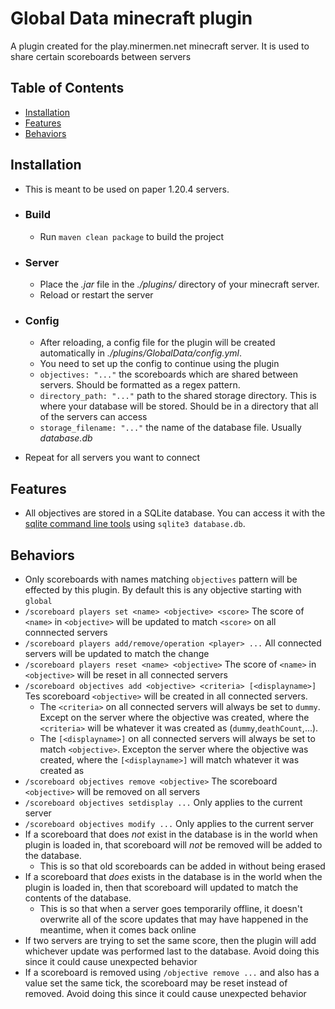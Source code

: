 # Global Data minecraft plugin

A plugin created for the play.minermen.net minecraft server.
It is used to share certain scoreboards between servers

## Table of Contents
- [Installation](https://github.com/Nathan-Andrews/networkDataSharingMCPlugin/blob/master/README.md#installation)
- [Features](https://github.com/Nathan-Andrews/networkDataSharingMCPlugin/blob/master/README.md#features)
- [Behaviors](https://github.com/Nathan-Andrews/networkDataSharingMCPlugin/blob/master/README.md#behaviors)

## Installation
- This is meant to be used on paper 1.20.4 servers.
- ### Build
    - Run `maven clean package` to build the project
- ### Server
    - Place the *.jar* file in the *./plugins/* directory of your minecraft server.
    - Reload or restart the server
- ### Config
    - After reloading, a config file for the plugin will be created automatically in *./plugins/GlobalData/config.yml*.
    - You need to set up the config to continue using the plugin
    - `objectives: "..."` the scoreboards which are shared between servers.  Should be formatted as a regex pattern.
    - `directory_path: "..."` path to the shared storage directory.  This is where your database will be stored.  Should be in a directory that all of the servers can access
    - `storage_filename: "..."` the name of the database file.  Usually *database.db*

- Repeat for all servers you want to connect

## Features
- All objectives are stored in a SQLite database.  You can access it with the [sqlite command line tools](https://www.sqlite.org/download.html) using `sqlite3 database.db`. 

## Behaviors
- Only scoreboards with names matching `objectives` pattern will be effected by this plugin.  By default this is any objective starting with `global`
- `/scoreboard players set <name> <objective> <score>` The score of `<name>` in `<objective>` will be updated to match `<score>` on all connnected servers
- `/scoreboard players add/remove/operation <player> ...` All connected servers will be updated to match the change
- `/scoreboard players reset <name> <objective>` The score of `<name>` in `<objective>` will be reset in all connected servers
- `/scoreboard objectives add <objective> <criteria> [<displayname>]` Tes scoreboard `<objective>` will be created in all connected servers.
    - The `<criteria>` on all connected servers will always be set to `dummy`. Except on the server where the objective was created, where the `<criteria>` will be whatever it was created as (`dummy`,`deathCount`,...).
    - The `[<displayname>]` on all connected servers will always be set to match `<objective>`.  Excepton the server where the objective was created, where the `[<displayname>]` will match whatever it was created as
- `/scoreboard objectives remove <objective>` The scoreboard `<objective>` will be removed on all servers
- `/scoreboard objectives setdisplay ...` Only applies to the current server
- `/scoreboard objectives modify ...` Only applies to the current server
- If a scoreboard that does *not* exist in the database is in the world when plugin is loaded in, that scoreboard will *not* be removed will be added to the database.
    - This is so that old scoreboards can be added in without being erased
- If a scoreboard that *does* exists in the database is in the world when the plugin is loaded in, then that scoreboard will updated to match the contents of the database.
    - This is so that when a server goes temporarily offline, it doesn't overwrite all of the score updates that may have happened in the meantime, when it comes back online
- If two servers are trying to set the same score, then the plugin will add whichever update was performed last to the database.  Avoid doing this since it could cause unexpected behavior
- If a scoreboard is removed using `/objective remove ...` and also has a value set the same tick, the scoreboard may be reset instead of removed.  Avoid doing this since it could cause unexpected behavior
